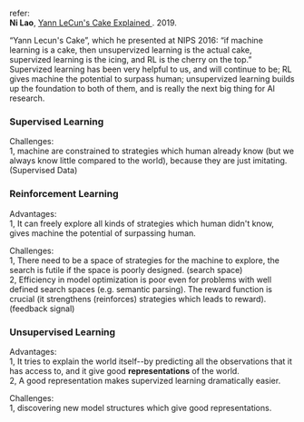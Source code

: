 refer:<br>**Ni Lao**, [Yann LeCun's Cake Explained ](https://noon99jaki.github.io/publication/2019-Lecun-Cake.pdf). 2019.



 “Yann Lecun's Cake”, which he presented at NIPS 2016: “if machine learning is a cake, then unsupervized learning is the actual cake, supervized learning is the icing, and RL is the cherry on the top.” Supervized learning has been very helpful to us, and will continue to be; RL gives machine the potential to surpass human; unsupervized learning builds up the foundation to both of them, and is really the next big thing for AI research.



### Supervised Learning

Challenges:<br>1, machine are constrained to strategies which human already know (but we always know little compared to the world), because they are just imitating. (Supervised Data)



### Reinforcement Learning

Advantages:<br>1, It can freely explore all kinds of strategies which human didn't know,  gives machine the potential of surpassing human.

Challenges:<br>1, There need to be a space of strategies for the machine to explore,  the search is futile if the space is poorly designed. (search space)<br>2, Efficiency in model optimization is poor even for problems with well defined search spaces (e.g. semantic parsing). The reward function is crucial (it strengthens (reinforces) strategies which leads to reward). (feedback signal)<br>



### Unsupervised Learning

Advantages:<br>1,  It tries to explain the world itself--by predicting all the observations that it has access to, and it give good **representations** of the world.<br>2, A good representation makes supervized learning dramatically easier. 

Challenges:<br>1, discovering new model structures which give good representations.





